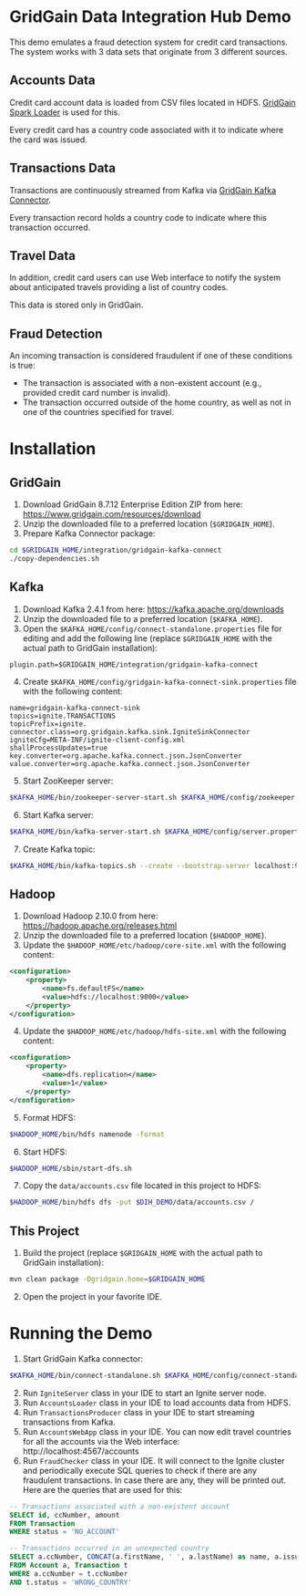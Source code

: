 # GridGain Data Integration Hub Demo

This demo emulates a fraud detection system for credit card transactions. The system works with 3 data sets that originate from 3 different sources.

## Accounts Data

Credit card account data is loaded from CSV files located in HDFS. [GridGain Spark Loader](https://www.gridgain.com/docs/latest/integrations/datalake-accelerator/load-data-spark) is used for this.

Every credit card has a country code associated with it to indicate where the card was issued.

## Transactions Data

Transactions are continuously streamed from Kafka via [GridGain Kafka Connector](https://www.gridgain.com/docs/latest/integrations/kafka/cert-kafka-connect).

Every transaction record holds a country code to indicate where this transaction occurred.

## Travel Data

In addition, credit card users can use Web interface to notify the system about anticipated travels providing a list of country codes.

This data is stored only in GridGain.

## Fraud Detection

An incoming transaction is considered fraudulent if one of these conditions is true:

- The transaction is associated with a non-existent account (e.g., provided credit card number is invalid).
- The transaction occurred outside of the home country, as well as not in one of the countries specified for travel.

# Installation

## GridGain

1. Download GridGain 8.7.12 Enterprise Edition ZIP from here: https://www.gridgain.com/resources/download
2. Unzip the downloaded file to a preferred location (`$GRIDGAIN_HOME`).
3. Prepare Kafka Connector package:
```bash
cd $GRIDGAIN_HOME/integration/gridgain-kafka-connect
./copy-dependencies.sh
```

## Kafka

1. Download Kafka 2.4.1 from here: https://kafka.apache.org/downloads
2. Unzip the downloaded file to a preferred location (`$KAFKA_HOME`).
3. Open the `$KAFKA_HOME/config/connect-standalone.properties` file for editing and add the following line (replace `$GRIDGAIN_HOME` with the actual path to GridGain installation):
```properties
plugin.path=$GRIDGAIN_HOME/integration/gridgain-kafka-connect
```
4. Create `$KAFKA_HOME/config/gridgain-kafka-connect-sink.properties` file with the following content:
```properties
name=gridgain-kafka-connect-sink
topics=ignite.TRANSACTIONS
topicPrefix=ignite.
connector.class=org.gridgain.kafka.sink.IgniteSinkConnector
igniteCfg=META-INF/ignite-client-config.xml
shallProcessUpdates=true
key.converter=org.apache.kafka.connect.json.JsonConverter
value.converter=org.apache.kafka.connect.json.JsonConverter
```
5. Start ZooKeeper server:
```bash
$KAFKA_HOME/bin/zookeeper-server-start.sh $KAFKA_HOME/config/zookeeper.properties
```
6. Start Kafka server:
```bash
$KAFKA_HOME/bin/kafka-server-start.sh $KAFKA_HOME/config/server.properties
```
7. Create Kafka topic:
```bash
$KAFKA_HOME/bin/kafka-topics.sh --create --bootstrap-server localhost:9092 --replication-factor 1 --partitions 1 --topic ignite.TRANSACTIONS
```

## Hadoop

1. Download Hadoop 2.10.0 from here: https://hadoop.apache.org/releases.html
2. Unzip the downloaded file to a preferred location (`$HADOOP_HOME`).
3. Update the `$HADOOP_HOME/etc/hadoop/core-site.xml` with the following content:
```xml
<configuration>
    <property>
        <name>fs.defaultFS</name>
        <value>hdfs://localhost:9000</value>
    </property>
</configuration>
```
4. Update the `$HADOOP_HOME/etc/hadoop/hdfs-site.xml` with the following content:
```xml
<configuration>
    <property>
        <name>dfs.replication</name>
        <value>1</value>
    </property>
</configuration>
```
5. Format HDFS:
```bash
$HADOOP_HOME/bin/hdfs namenode -format
```
6. Start HDFS:
```bash
$HADOOP_HOME/sbin/start-dfs.sh
```
7. Copy the `data/accounts.csv` file located in this project to HDFS:
```bash
$HADOOP_HOME/bin/hdfs dfs -put $DIH_DEMO/data/accounts.csv /
```

## This Project

1. Build the project (replace `$GRIDGAIN_HOME` with the actual path to GridGain installation):
```bash
mvn clean package -Dgridgain.home=$GRIDGAIN_HOME
```
2. Open the project in your favorite IDE.

# Running the Demo

1. Start GridGain Kafka connector:
```bash
$KAFKA_HOME/bin/connect-standalone.sh $KAFKA_HOME/config/connect-standalone.properties $KAFKA_HOME/config/gridgain-kafka-connect-sink.properties
```
2. Run `IgniteServer` class in your IDE to start an Ignite server node.
3. Run `AccountsLoader` class in your IDE to load accounts data from HDFS.
4. Run `TransactionsProducer` class in your IDE to start streaming transactions from Kafka.
5. Run `AccountsWebApp` class in your IDE. You can now edit travel countries for all the accounts via the Web interface: http://localhost:4567/accounts
6. Run `FraudChecker` class in your IDE. It will connect to the Ignite cluster and periodically execute SQL queries to check if there are any fraudulent transactions. In case there are any, they will be printed out. Here are the queries that are used for this:
```SQL
-- Transactions associated with a non-existent account
SELECT id, ccNumber, amount
FROM Transaction
WHERE status = 'NO_ACCOUNT'

-- Transactions occurred in an unexpected country
SELECT a.ccNumber, CONCAT(a.firstName, ' ', a.lastName) as name, a.issueCountry, t.country, t.status
FROM Account a, Transaction t
WHERE a.ccNumber = t.ccNumber
AND t.status = 'WRONG_COUNTRY'
```
